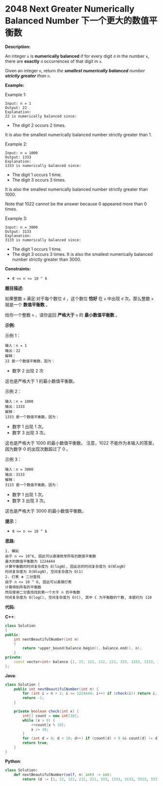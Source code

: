 # 2048 Next Greater Numerically Balanced Number 下一个更大的数值平衡数

__Description:__

An integer `x` is __numerically balanced__ if for every digit `d` in the number `x`, there are __exactly__ `d` occurrences of that digit in `x`.

Given an integer `n`, return _the __smallest numerically balanced__ number __strictly greater__ than_ `n`_._

__Example:__

Example 1:

```text
Input: n = 1
Output: 22
Explanation: 
22 is numerically balanced since:
```

- The digit 2 occurs 2 times.

It is also the smallest numerically balanced number strictly greater than 1.

Example 2:

```text
Input: n = 1000
Output: 1333
Explanation: 
1333 is numerically balanced since:
```

- The digit 1 occurs 1 time.
- The digit 3 occurs 3 times.

It is also the smallest numerically balanced number strictly greater than 1000.

Note that 1022 cannot be the answer because 0 appeared more than 0 times.

Example 3:

```text
Input: n = 3000
Output: 3133
Explanation: 
3133 is numerically balanced since:
```

- The digit 1 occurs 1 time.
- The digit 3 occurs 3 times.
It is also the smallest numerically balanced number strictly greater than 3000.

__Constraints:__

- `0 <= n <= 10 ^ 6`

__题目描述:__

如果整数  `x` 满足:对于每个数位 `d` ，这个数位 __恰好__ 在 `x` 中出现 `d` 次。那么整数 `x` 就是一个 __数值平衡数__ 。

给你一个整数 `n` ，请你返回 __严格大于__ `n` 的 __最小数值平衡数__ 。

__示例:__

示例 1：

```text
输入：n = 1
输出：22
解释：
22 是一个数值平衡数，因为：
```

- 数字 2 出现 2 次

这也是严格大于 1 的最小数值平衡数。

示例 2：

```text
输入：n = 1000
输出：1333
解释：
1333 是一个数值平衡数，因为：
```

- 数字 1 出现 1 次。
- 数字 3 出现 3 次。

这也是严格大于 1000 的最小数值平衡数。
注意，1022 不能作为本输入的答案，因为数字 0 的出现次数超过了 0 。

示例 3：

```text
输入：n = 3000
输出：3133
解释：
3133 是一个数值平衡数，因为：
```

- 数字 1 出现 1 次。
- 数字 3 出现 3 次。

这也是严格大于 3000 的最小数值平衡数。

__提示：__

- `0 <= n <= 10 ^ 6`

__思路:__

```text
1. 模拟
由于 n <= 10^6, 因此可以直接枚举所有的数值平衡数
最大的数值平衡数为 1224444
计算平衡数的时间复杂度为 O(logN), 因此总的时间复杂度为 O(NlogN)
时间复杂度为 O(NlogN), 空间复杂度为 O(1)
2. 打表 ➕ 二分查找
由于 n <= 10 ^ 6, 因此可以直接打表
计算得到所有的平衡数
然后使用二分查找找到第一个大于 n 的平衡数
时间复杂度为 O(logC), 空间复杂度为 O(C), 其中 C 为平衡数的个数, 本题约为 110
```

__代码:__

__C++__:

```C++
class Solution 
{
public:
    int nextBeautifulNumber(int n) 
    {
        return *upper_bound(balance.begin(), balance.end(), n);
    }
private:
    const vector<int> balance {1, 22, 122, 212, 221, 333, 1333, 3133, 3313, 3331, 4444, 14444, 22333, 23233, 23323, 23332, 32233, 32323, 32332, 33223, 33232, 33322, 41444, 44144, 44414, 44441, 55555, 122333, 123233, 123323, 123332, 132233, 132323, 132332, 133223, 133232, 133322, 155555, 212333, 213233, 213323, 213332, 221333, 223133, 223313, 223331, 224444, 231233, 231323, 231332, 232133, 232313, 232331, 233123, 233132, 233213, 233231, 233312, 233321, 242444, 244244, 244424, 244442, 312233, 312323, 312332, 313223, 313232, 313322, 321233, 321323, 321332, 322133, 322313, 322331, 323123, 323132, 323213, 323231, 323312, 323321, 331223, 331232, 331322, 332123, 332132, 332213, 332231, 332312, 332321, 333122, 333212, 333221, 422444, 424244, 424424, 424442, 442244, 442424, 442442, 444224, 444242, 444422, 515555, 551555, 555155, 555515, 555551, 666666, 1224444};
};
```

__Java__:

```Java
class Solution {
    public int nextBeautifulNumber(int n) {
        for (int i = n + 1; i <= 1224444; i++) if (check(i)) return i;
        return -1;
    }

    private boolean check(int x) {
        int[] count = new int[10];
        while (x > 0) {
            ++count[x % 10];
            x /= 10;
        }
        for (int d = 0; d < 10; d++) if (count[d] > 0 && count[d] != d) return false;
        return true;
    }
}
```

__Python__:

```Python
class Solution:
    def nextBeautifulNumber(self, n: int) -> int:
        return (d := [1, 22, 122, 212, 221, 333, 1333, 3133, 3313, 3331, 4444, 14444, 22333, 23233, 23323, 23332, 32233, 32323, 32332, 33223, 33232, 33322, 41444, 44144, 44414, 44441, 55555, 122333, 123233, 123323, 123332, 132233, 132323, 132332, 133223, 133232, 133322, 155555, 212333, 213233, 213323, 213332, 221333, 223133, 223313, 223331, 224444, 231233, 231323, 231332, 232133, 232313, 232331, 233123, 233132, 233213, 233231, 233312, 233321, 242444, 244244, 244424, 244442, 312233, 312323, 312332, 313223, 313232, 313322, 321233, 321323, 321332, 322133, 322313, 322331, 323123, 323132, 323213, 323231, 323312, 323321, 331223, 331232, 331322, 332123, 332132, 332213, 332231, 332312, 332321, 333122, 333212, 333221, 422444, 424244, 424424, 424442, 442244, 442424, 442442, 444224, 444242, 444422, 515555, 551555, 555155, 555515, 555551, 666666, 1224444])[bisect_right(d, n)]
```
